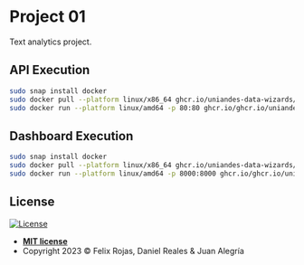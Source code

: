 # Project 01

Text analytics project.

## API Execution

```bash
sudo snap install docker
sudo docker pull --platform linux/x86_64 ghcr.io/uniandes-data-wizards/project-01-app:main
sudo docker run --platform linux/amd64 -p 80:80 ghcr.io/ghcr.io/uniandes-data-wizards/project-01-app:main
```

## Dashboard Execution

```bash
sudo snap install docker
sudo docker pull --platform linux/x86_64 ghcr.io/uniandes-data-wizards/project-01-api:main
sudo docker run --platform linux/amd64 -p 8000:8000 ghcr.io/ghcr.io/uniandes-data-wizards/project-01-api:main
```

## License

[![License](http://img.shields.io/:license-mit-blue.svg?style=flat-square)](http://badges.mit-license.org)

- **[MIT license](LICENSE)**
- Copyright 2023 © Felix Rojas, Daniel Reales & Juan Alegría
